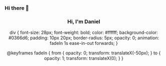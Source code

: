 ### Hi there 👋

<!--
**sirbuli/sirbuli** is a ✨ _special_ ✨ repository because its `README.md` (this file) appears on your GitHub profile.

Here are some ideas to get you started:

- 🔭 I’m currently working on ...
- 🌱 I’m currently learning ...
- 👯 I’m looking to collaborate on ...
- 🤔 I’m looking for help with ...
- 💬 Ask me about ...
- 📫 How to reach me: ...
- 😄 Pronouns: ...
- ⚡ Fun fact: ...
-->


<div align="center">

### Hi, I'm Daniel

div {
  font-size: 28px;
  font-weight: bold;
  color: #ffffff;
  background-color: #0366d6;
  padding: 10px 20px;
  border-radius: 5px;
  opacity: 0;
  animation: fadeIn 1s ease-in-out forwards;
}

@keyframes fadeIn {
  from {
    opacity: 0;
    transform: translateX(-50px);
  }
  to {
    opacity: 1;
    transform: translateX(0);
  }
}

</div>
